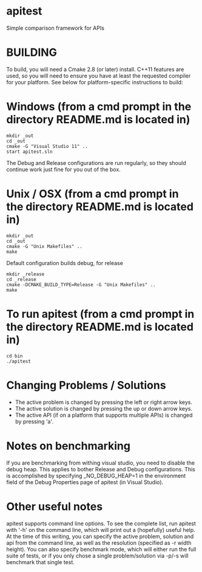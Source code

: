 apitest
=======

Simple comparison framework for APIs


BUILDING
========

To build, you will need a Cmake 2.8 (or later) install. C++11 features are 
used, so you will need to ensure you have at least the requested compiler
for your platform. See below for platform-specific instructions to build:


Windows (from a cmd prompt in the directory README.md is located in)
=======
    mkdir _out
    cd _out
    cmake -G "Visual Studio 11" ..
    start apitest.sln

The Debug and Release configurations are run regularly, so they should
continue work just fine for you out of the box.


Unix / OSX (from a cmd prompt in the directory README.md is located in)
=======
    mkdir _out
    cd _out
    cmake -G "Unix Makefiles" ..
    make

Default configuration builds debug, for release

    mkdir _release
    cd _release
    cmake -DCMAKE_BUILD_TYPE=Release -G "Unix Makefiles" ..
    make

To run apitest (from a cmd prompt in the directory README.md is located in)
=======
    cd bin
    ./apitest

Changing Problems / Solutions
=======
- The active problem is changed by pressing the left or right arrow keys.
- The active solution is changed by pressing the up or down arrow keys.
- The active API (if on a platform that supports multiple APIs) is changed by pressing 'a'.


Notes on benchmarking
=======
If you are benchmarking from withing visual studio, you need to disable the 
debug heap. This applies to bother Release and Debug configurations. This is 
accomplished by specifying _NO_DEBUG_HEAP=1 in the environment field of the 
Debug Properties page of apitest (in Visual Studio).


Other useful notes
=======
apitest supports command line options. To see the complete list, run apitest 
with '-h' on the command line, which will print out a (hopefully) useful 
help. At the time of this writing, you can specify the active problem, solution
and api from the command line, as well as the resolution (specified as -r width height).
You can also specify benchmark mode, which will either run the full suite of tests, or 
if you only chose a single problem/solution via -p/-s will benchmark that single test.
